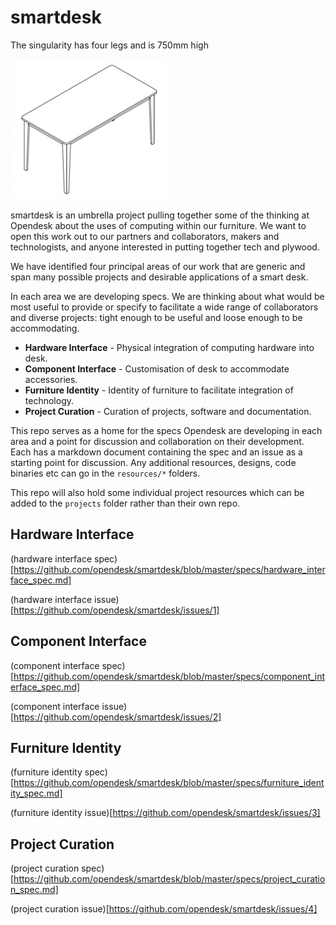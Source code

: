 # smartdesk

The singularity has four legs and is 750mm high

![image of unit table](images/unit_table.jpg)

smartdesk is an umbrella project pulling together some of the thinking at Opendesk about the uses of computing within our furniture. We want to open this work out to our partners and collaborators, makers and technologists, and anyone interested in putting together tech and plywood. 

We have identified four principal areas of our work that are generic and span many possible projects and desirable applications of a smart desk.

In each area we are developing specs. We are thinking about what would be most useful to provide or specify to facilitate a wide range of collaborators and diverse projects: tight enough to be useful and loose enough to be accommodating.

- **Hardware Interface**  - Physical integration of computing hardware into desk.
- **Component Interface** - Customisation of desk to accommodate accessories.
- **Furniture Identity** - Identity of furniture to facilitate integration of technology.
- **Project Curation** - Curation of projects, software and documentation.

This repo serves as a home for the specs Opendesk are developing in each area and a point for discussion and collaboration on their development. Each has a markdown document containing the spec and an issue as a starting point for discussion. Any additional resources, designs, code binaries etc can go in the `resources/*` folders.

This repo will also hold some individual project resources which can be added to the `projects` folder rather than their own repo.

## Hardware Interface

(hardware interface spec)[https://github.com/opendesk/smartdesk/blob/master/specs/hardware_interface_spec.md]

(hardware interface issue)[https://github.com/opendesk/smartdesk/issues/1]

## Component Interface

(component interface spec)[https://github.com/opendesk/smartdesk/blob/master/specs/component_interface_spec.md]

(component interface issue)[https://github.com/opendesk/smartdesk/issues/2]

## Furniture Identity

(furniture identity spec)[https://github.com/opendesk/smartdesk/blob/master/specs/furniture_identity_spec.md]

(furniture identity issue)[https://github.com/opendesk/smartdesk/issues/3]

## Project Curation

(project curation spec)[https://github.com/opendesk/smartdesk/blob/master/specs/project_curation_spec.md]

(project curation issue)[https://github.com/opendesk/smartdesk/issues/4]



